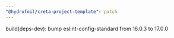 ```yaml
---
"@hydrofoil/creta-project-template": patch
---
```


build(deps-dev): bump eslint-config-standard from 16.0.3 to 17.0.0
